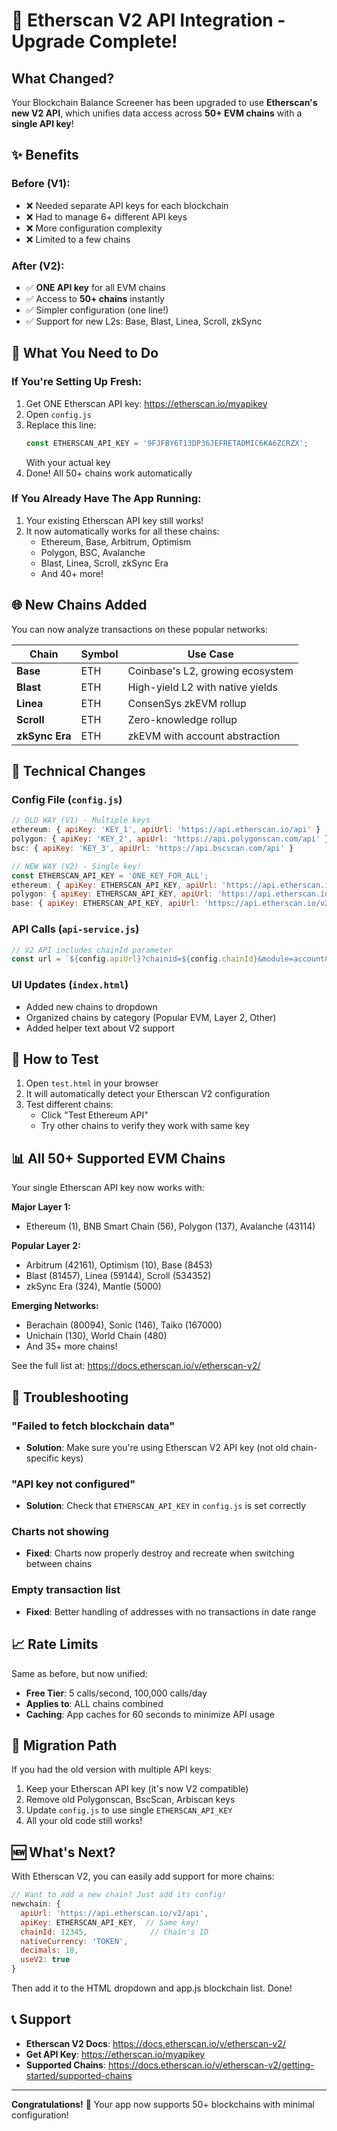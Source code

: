 # 🎉 Etherscan V2 API Integration - Upgrade Complete!

## What Changed?

Your Blockchain Balance Screener has been upgraded to use **Etherscan's new V2 API**, which unifies data access across **50+ EVM chains** with a **single API key**!

## ✨ Benefits

### Before (V1):
- ❌ Needed separate API keys for each blockchain
- ❌ Had to manage 6+ different API keys
- ❌ More configuration complexity
- ❌ Limited to a few chains

### After (V2):
- ✅ **ONE API key** for all EVM chains
- ✅ Access to **50+ chains** instantly
- ✅ Simpler configuration (one line!)
- ✅ Support for new L2s: Base, Blast, Linea, Scroll, zkSync

## 🔧 What You Need to Do

### If You're Setting Up Fresh:
1. Get ONE Etherscan API key: https://etherscan.io/myapikey
2. Open `config.js`
3. Replace this line:
   ```javascript
   const ETHERSCAN_API_KEY = '9FJFBY6T13DP36JEFRETADMIC6KA6ZCRZX';
   ```
   With your actual key
4. Done! All 50+ chains work automatically

### If You Already Have The App Running:
1. Your existing Etherscan API key still works!
2. It now automatically works for all these chains:
   - Ethereum, Base, Arbitrum, Optimism
   - Polygon, BSC, Avalanche
   - Blast, Linea, Scroll, zkSync Era
   - And 40+ more!

## 🌐 New Chains Added

You can now analyze transactions on these popular networks:

| Chain | Symbol | Use Case |
|-------|--------|----------|
| **Base** | ETH | Coinbase's L2, growing ecosystem |
| **Blast** | ETH | High-yield L2 with native yields |
| **Linea** | ETH | ConsenSys zkEVM rollup |
| **Scroll** | ETH | Zero-knowledge rollup |
| **zkSync Era** | ETH | zkEVM with account abstraction |

## 📝 Technical Changes

### Config File (`config.js`)
```javascript
// OLD WAY (V1) - Multiple keys
ethereum: { apiKey: 'KEY_1', apiUrl: 'https://api.etherscan.io/api' }
polygon: { apiKey: 'KEY_2', apiUrl: 'https://api.polygonscan.com/api' }
bsc: { apiKey: 'KEY_3', apiUrl: 'https://api.bscscan.com/api' }

// NEW WAY (V2) - Single key!
const ETHERSCAN_API_KEY = 'ONE_KEY_FOR_ALL';
ethereum: { apiKey: ETHERSCAN_API_KEY, apiUrl: 'https://api.etherscan.io/v2/api', chainId: 1 }
polygon: { apiKey: ETHERSCAN_API_KEY, apiUrl: 'https://api.etherscan.io/v2/api', chainId: 137 }
base: { apiKey: ETHERSCAN_API_KEY, apiUrl: 'https://api.etherscan.io/v2/api', chainId: 8453 }
```

### API Calls (`api-service.js`)
```javascript
// V2 API includes chainId parameter
const url = `${config.apiUrl}?chainid=${config.chainId}&module=account&action=balance&address=${address}&apikey=${config.apiKey}`;
```

### UI Updates (`index.html`)
- Added new chains to dropdown
- Organized chains by category (Popular EVM, Layer 2, Other)
- Added helper text about V2 support

## 🚀 How to Test

1. Open `test.html` in your browser
2. It will automatically detect your Etherscan V2 configuration
3. Test different chains:
   - Click "Test Ethereum API"
   - Try other chains to verify they work with same key

## 📊 All 50+ Supported EVM Chains

Your single Etherscan API key now works with:

**Major Layer 1:**
- Ethereum (1), BNB Smart Chain (56), Polygon (137), Avalanche (43114)

**Popular Layer 2:**
- Arbitrum (42161), Optimism (10), Base (8453)
- Blast (81457), Linea (59144), Scroll (534352)
- zkSync Era (324), Mantle (5000)

**Emerging Networks:**
- Berachain (80094), Sonic (146), Taiko (167000)
- Unichain (130), World Chain (480)
- And 35+ more chains!

See the full list at: https://docs.etherscan.io/v/etherscan-v2/

## 🐛 Troubleshooting

### "Failed to fetch blockchain data"
- **Solution**: Make sure you're using Etherscan V2 API key (not old chain-specific keys)

### "API key not configured"
- **Solution**: Check that `ETHERSCAN_API_KEY` in `config.js` is set correctly

### Charts not showing
- **Fixed**: Charts now properly destroy and recreate when switching between chains

### Empty transaction list
- **Fixed**: Better handling of addresses with no transactions in date range

## 📈 Rate Limits

Same as before, but now unified:
- **Free Tier**: 5 calls/second, 100,000 calls/day
- **Applies to**: ALL chains combined
- **Caching**: App caches for 60 seconds to minimize API usage

## 🎯 Migration Path

If you had the old version with multiple API keys:

1. Keep your Etherscan API key (it's now V2 compatible)
2. Remove old Polygonscan, BscScan, Arbiscan keys
3. Update `config.js` to use single `ETHERSCAN_API_KEY`
4. All your old code still works!

## 🆕 What's Next?

With Etherscan V2, you can easily add support for more chains:

```javascript
// Want to add a new chain? Just add its config!
newchain: {
  apiUrl: 'https://api.etherscan.io/v2/api',
  apiKey: ETHERSCAN_API_KEY,  // Same key!
  chainId: 12345,              // Chain's ID
  nativeCurrency: 'TOKEN',
  decimals: 18,
  useV2: true
}
```

Then add it to the HTML dropdown and app.js blockchain list. Done!

## 📞 Support

- **Etherscan V2 Docs**: https://docs.etherscan.io/v/etherscan-v2/
- **Get API Key**: https://etherscan.io/myapikey
- **Supported Chains**: https://docs.etherscan.io/v/etherscan-v2/getting-started/supported-chains

---

**Congratulations!** 🎉 Your app now supports 50+ blockchains with minimal configuration!
